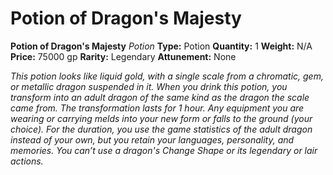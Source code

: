 # Potion of Dragon's Majesty

**Potion of Dragon's Majesty**
_Potion_
**Type:** Potion
**Quantity:** 1
**Weight:** N/A
**Price:** 75000 gp
**Rarity:** Legendary
**Attunement:** None

*This potion looks like liquid gold, with a single scale from a chromatic, gem, or metallic dragon suspended in it. When you drink this potion, you transform into an adult dragon of the same kind as the dragon the scale came from. The transformation lasts for 1 hour. Any equipment you are wearing or carrying melds into your new form or falls to the ground (your choice). For the duration, you use the game statistics of the adult dragon instead of your own, but you retain your languages, personality, and memories. You can’t use a dragon's Change Shape or its legendary or lair actions.*